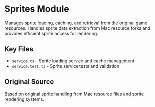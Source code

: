 # Sprites Module

Manages sprite loading, caching, and retrieval from the original game resources. Handles sprite data extraction from Mac resource forks and provides efficient sprite access for rendering.

## Key Files
- `service.ts` - Sprite loading service and cache management
- `service.test.ts` - Sprite service tests and validation

## Original Source
Based on original sprite handling from Mac resource files and sprite rendering systems.